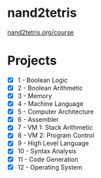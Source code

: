 # nand2tetris
[nand2tetris.org/course](nand2tetris.org/course)

# Projects
- [x] 1 - Boolean Logic
- [x] 2 - Boolean Arithmetic
- [x] 3 - Memory
- [x] 4 - Machine Language
- [x] 5 - Computer Architecture
- [x] 6 - Assembler
- [x] 7 - VM 1: Stack Arithmetic
- [x] 8 - VM 2: Program Control
- [x] 9 - High Level Language
- [x] 10 - Syntax Analysis
- [x] 11 - Code Generation
- [x] 12 - Operating System
